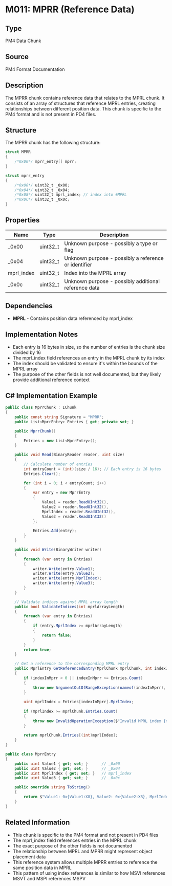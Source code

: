 # M011: MPRR (Reference Data)

## Type
PM4 Data Chunk

## Source
PM4 Format Documentation

## Description
The MPRR chunk contains reference data that relates to the MPRL chunk. It consists of an array of structures that reference MPRL entries, creating relationships between different position data. This chunk is specific to the PM4 format and is not present in PD4 files.

## Structure
The MPRR chunk has the following structure:

```csharp
struct MPRR
{
    /*0x00*/ mprr_entry[] mprr;
}

struct mprr_entry
{
    /*0x00*/ uint32_t _0x00;
    /*0x04*/ uint32_t _0x04;
    /*0x08*/ uint32_t mprl_index; // index into #MPRL
    /*0x0C*/ uint32_t _0x0c;
}
```

## Properties
| Name | Type | Description |
|------|------|-------------|
| _0x00 | uint32_t | Unknown purpose - possibly a type or flag |
| _0x04 | uint32_t | Unknown purpose - possibly a reference or identifier |
| mprl_index | uint32_t | Index into the MPRL array |
| _0x0c | uint32_t | Unknown purpose - possibly additional reference data |

## Dependencies
- **MPRL** - Contains position data referenced by mprl_index

## Implementation Notes
- Each entry is 16 bytes in size, so the number of entries is the chunk size divided by 16
- The mprl_index field references an entry in the MPRL chunk by its index
- The index should be validated to ensure it's within the bounds of the MPRL array
- The purpose of the other fields is not well documented, but they likely provide additional reference context

## C# Implementation Example

```csharp
public class MprrChunk : IChunk
{
    public const string Signature = "MPRR";
    public List<MprrEntry> Entries { get; private set; }

    public MprrChunk()
    {
        Entries = new List<MprrEntry>();
    }

    public void Read(BinaryReader reader, uint size)
    {
        // Calculate number of entries
        int entryCount = (int)(size / 16); // Each entry is 16 bytes
        Entries.Clear();

        for (int i = 0; i < entryCount; i++)
        {
            var entry = new MprrEntry
            {
                Value1 = reader.ReadUInt32(),
                Value2 = reader.ReadUInt32(),
                MprlIndex = reader.ReadUInt32(),
                Value3 = reader.ReadUInt32()
            };
            
            Entries.Add(entry);
        }
    }

    public void Write(BinaryWriter writer)
    {
        foreach (var entry in Entries)
        {
            writer.Write(entry.Value1);
            writer.Write(entry.Value2);
            writer.Write(entry.MprlIndex);
            writer.Write(entry.Value3);
        }
    }

    // Validate indices against MPRL array length
    public bool ValidateIndices(int mprlArrayLength)
    {
        foreach (var entry in Entries)
        {
            if (entry.MprlIndex >= mprlArrayLength)
            {
                return false;
            }
        }
        return true;
    }

    // Get a reference to the corresponding MPRL entry
    public MprlEntry GetReferencedEntry(MprlChunk mprlChunk, int indexInMprr)
    {
        if (indexInMprr < 0 || indexInMprr >= Entries.Count)
        {
            throw new ArgumentOutOfRangeException(nameof(indexInMprr), "Index out of range for MPRR entries");
        }
        
        uint mprlIndex = Entries[indexInMprr].MprlIndex;
        
        if (mprlIndex >= mprlChunk.Entries.Count)
        {
            throw new InvalidOperationException($"Invalid MPRL index {mprlIndex} referenced by MPRR entry {indexInMprr}");
        }
        
        return mprlChunk.Entries[(int)mprlIndex];
    }
}

public class MprrEntry
{
    public uint Value1 { get; set; }      // _0x00
    public uint Value2 { get; set; }      // _0x04
    public uint MprlIndex { get; set; }   // mprl_index
    public uint Value3 { get; set; }      // _0x0c

    public override string ToString()
    {
        return $"Value1: 0x{Value1:X8}, Value2: 0x{Value2:X8}, MprlIndex: {MprlIndex}, Value3: 0x{Value3:X8}";
    }
}
```

## Related Information
- This chunk is specific to the PM4 format and not present in PD4 files
- The mprl_index field references entries in the MPRL chunk
- The exact purpose of the other fields is not documented
- The relationship between MPRL and MPRR might represent object placement data
- This reference system allows multiple MPRR entries to reference the same position data in MPRL
- This pattern of using index references is similar to how MSVI references MSVT and MSPI references MSPV 